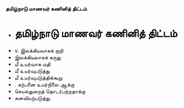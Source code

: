 **தமிழ்நாடு மாணவர் கணினித் திட்டம்**
- # தமிழ்நாடு மாணவர் கணினித் திட்டம்
- v. இலக்கியலாகக் குறி
- இலக்கியலாகக் கருது
- மீ உயர்வாக மதி
- மீ உயர்வுபடுத்து
- மீ உயர்வுபடுத்திக்கூறு
- . கற்பனை உயர்நிலை ஆக்கு
- செயல்துறைத் தொடர்பற்றதாக்கு
- கனவியற்படுத்து.

